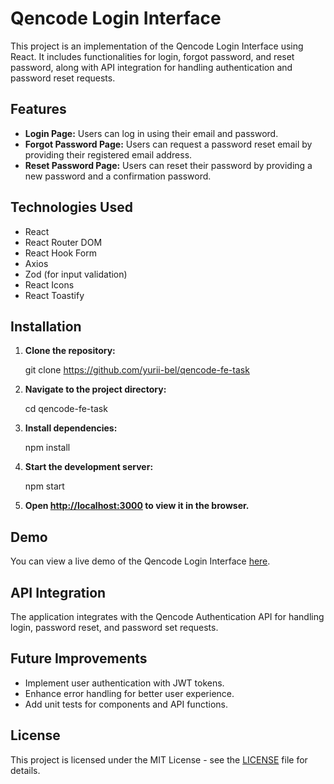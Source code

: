 # Qencode Login Interface

This project is an implementation of the Qencode Login Interface using React. It includes functionalities for login, forgot password, and reset password, along with API integration for handling authentication and password reset requests.

## Features

- **Login Page:** Users can log in using their email and password.
- **Forgot Password Page:** Users can request a password reset email by providing their registered email address.
- **Reset Password Page:** Users can reset their password by providing a new password and a confirmation password.

## Technologies Used

- React
- React Router DOM
- React Hook Form
- Axios
- Zod (for input validation)
- React Icons
- React Toastify

## Installation

1. **Clone the repository:**

   git clone https://github.com/yurii-bel/qencode-fe-task

2. **Navigate to the project directory:**

   cd qencode-fe-task
  
3. **Install dependencies:**

   npm install 

4. **Start the development server:**

   npm start

5. **Open [http://localhost:3000](http://localhost:3000) to view it in the browser.**

## Demo

You can view a live demo of the Qencode Login Interface [here](#).

## API Integration

The application integrates with the Qencode Authentication API for handling login, password reset, and password set requests.

## Future Improvements

- Implement user authentication with JWT tokens.
- Enhance error handling for better user experience.
- Add unit tests for components and API functions.

## License

This project is licensed under the MIT License - see the [LICENSE](LICENSE) file for details.

